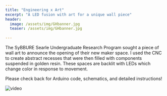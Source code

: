 ```yaml
---
title: "Engineering x Art"
excerpt: "A LED fusion with art for a unique wall piece"
header:
  image: /assets/img/GHbanner.jpg
  teaser: /assets/img/GHbanner.jpg
   
---
```

The SyBBURE Searle Undergraduate Research Program sought a piece of wall art to announce the opening of their new maker space. I used the CNC to create abstract recesses that were then filled with components suspended in golden resin. These spaces are backlit with LEDs which change color in response to movement. 

Please check back for Arduino code, schematics, and detailed instructions!

![video](/assets/img/GHbanner.gif)




